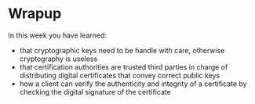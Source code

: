 # Wrapup

In this week you have learned:

* that cryptographic keys need to be handle with care, otherwise cryptography is useless
* that certification authorities are trusted third parties in charge of distributing digital certificates that convey correct public keys
* how a client can verify the authenticity and integrity of a certificate by checking the digital signature of the certificate
